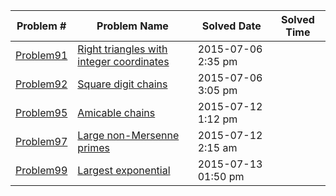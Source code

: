 |   Problem #   | Problem Name  |  Solved Date  |  Solved Time  |
| ------------- | ------------- | ------------- | ------------- |
|   [Problem91](https://github.com/tiger1993118/ProjectEuler/blob/master/ProjectEuler/src/Problem91to100/Problem91.java)   | [Right triangles with integer coordinates](https://projecteuler.net/problem=91)  |2015-07-06 2:35 pm||
|   [Problem92](https://github.com/tiger1993118/ProjectEuler/blob/master/ProjectEuler/src/Problem91to100/Problem92.java)   | [Square digit chains](https://projecteuler.net/problem=92)  |2015-07-06 3:05 pm||
|   [Problem95](https://github.com/tiger1993118/ProjectEuler/blob/master/ProjectEuler/src/Problem91to100/Problem95.java)   | [Amicable chains](https://projecteuler.net/problem=95)  |2015-07-12 1:12 pm||
|   [Problem97](https://github.com/tiger1993118/ProjectEuler/blob/master/ProjectEuler/src/Problem91to100/Problem97.java)   | [Large non-Mersenne primes](https://projecteuler.net/problem=97)  |2015-07-12 2:15 am||
|   [Problem99](https://github.com/tiger1993118/ProjectEuler/blob/master/ProjectEuler/src/Problem91to100/Problem99.java)   | [Largest exponential](https://projecteuler.net/problem=99)  |2015-07-13 01:50 pm||
